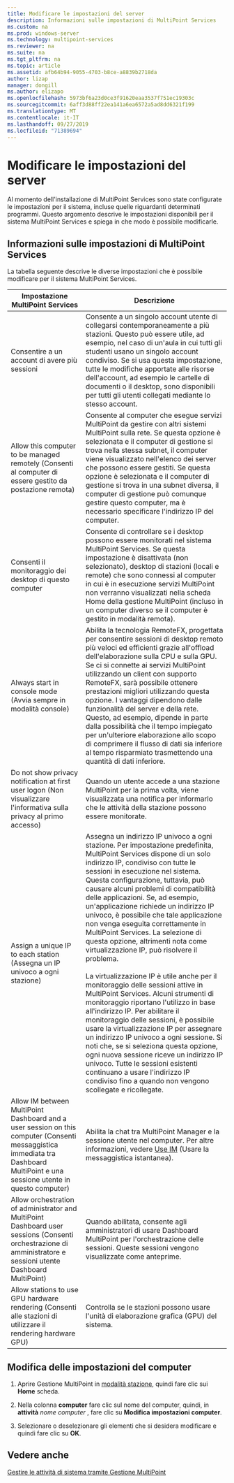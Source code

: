 ```yaml
---
title: Modificare le impostazioni del server
description: Informazioni sulle impostazioni di MultiPoint Services
ms.custom: na
ms.prod: windows-server
ms.technology: multipoint-services
ms.reviewer: na
ms.suite: na
ms.tgt_pltfrm: na
ms.topic: article
ms.assetid: afb64b94-9055-4703-b8ce-a8839b2718da
author: lizap
manager: dongill
ms.author: elizapo
ms.openlocfilehash: 5973bf6a23d0ce3f91620eaa3537f751ec19303c
ms.sourcegitcommit: 6aff3d88ff22ea141a6ea6572a5ad8dd6321f199
ms.translationtype: MT
ms.contentlocale: it-IT
ms.lasthandoff: 09/27/2019
ms.locfileid: "71389694"
---
```

# <a name="edit-server-settings"></a>Modificare le impostazioni del server
Al momento dell'installazione di MultiPoint Services sono state configurate le impostazioni per il sistema, incluse quelle riguardanti determinati programmi. Questo argomento descrive le impostazioni disponibili per il sistema MultiPoint Services e spiega in che modo è possibile modificarle.  
  
## <a name="about-multipoint-services-settings"></a>Informazioni sulle impostazioni di MultiPoint Services  
La tabella seguente descrive le diverse impostazioni che è possibile modificare per il sistema MultiPoint Services.  
  
|Impostazione MultiPoint Services|Descrizione|  
|-----------------------------------------------------------------------------------------|---------------|  
|Consentire a un account di avere più sessioni|Consente a un singolo account utente di collegarsi contemporaneamente a più stazioni. Questo può essere utile, ad esempio, nel caso di un'aula in cui tutti gli studenti usano un singolo account condiviso. Se si usa questa impostazione, tutte le modifiche apportate alle risorse dell'account, ad esempio le cartelle di documenti o il desktop, sono disponibili per tutti gli utenti collegati mediante lo stesso account.|  
|Allow this computer to be managed remotely (Consenti al computer di essere gestito da postazione remota)|Consente al computer che esegue servizi MultiPoint da gestire con altri sistemi MultiPoint sulla rete. Se questa opzione è selezionata e il computer di gestione si trova nella stessa subnet, il computer viene visualizzato nell'elenco dei server che possono essere gestiti. Se questa opzione è selezionata e il computer di gestione si trova in una subnet diversa, il computer di gestione può comunque gestire questo computer, ma è necessario specificare l'indirizzo IP del computer.|
|Consenti il monitoraggio dei desktop di questo computer|Consente di controllare se i desktop possono essere monitorati nel sistema MultiPoint Services. Se questa impostazione è disattivata (non selezionato), desktop di stazioni (locali e remote) che sono connessi al computer in cui è in esecuzione servizi MultiPoint non verranno visualizzati nella scheda Home della gestione MultiPoint (incluso in un computer diverso se il computer è gestito in modalità remota).|  
|Always start in console mode (Avvia sempre in modalità console)|Abilita la tecnologia RemoteFX, progettata per consentire sessioni di desktop remoto più veloci ed efficienti grazie all'offload dell'elaborazione sulla CPU e sulla GPU. Se ci si connette ai servizi MultiPoint utilizzando un client con supporto RemoteFX, sarà possibile ottenere prestazioni migliori utilizzando questa opzione. I vantaggi dipendono dalle funzionalità del server e della rete. Questo, ad esempio, dipende in parte dalla possibilità che il tempo impiegato per un'ulteriore elaborazione allo scopo di comprimere il flusso di dati sia inferiore al tempo risparmiato trasmettendo una quantità di dati inferiore.|  
|Do not show privacy notification at first user logon (Non visualizzare l'informativa sulla privacy al primo accesso)|Quando un utente accede a una stazione MultiPoint per la prima volta, viene visualizzata una notifica per informarlo che le attività della stazione possono essere monitorate.|  
|Assign a unique IP to each station (Assegna un IP univoco a ogni stazione)|Assegna un indirizzo IP univoco a ogni stazione. Per impostazione predefinita, MultiPoint Services dispone di un solo indirizzo IP, condiviso con tutte le sessioni in esecuzione nel sistema. Questa configurazione, tuttavia, può causare alcuni problemi di compatibilità delle applicazioni. Se, ad esempio, un'applicazione richiede un indirizzo IP univoco, è possibile che tale applicazione non venga eseguita correttamente in MultiPoint Services. La selezione di questa opzione, altrimenti nota come virtualizzazione IP, può risolvere il problema.<br /><br />La virtualizzazione IP è utile anche per il monitoraggio delle sessioni attive in MultiPoint Services. Alcuni strumenti di monitoraggio riportano l'utilizzo in base all'indirizzo IP. Per abilitare il monitoraggio delle sessioni, è possibile usare la virtualizzazione IP per assegnare un indirizzo IP univoco a ogni sessione. Si noti che, se si seleziona questa opzione, ogni nuova sessione riceve un indirizzo IP univoco. Tutte le sessioni esistenti continuano a usare l'indirizzo IP condiviso fino a quando non vengono scollegate e ricollegate.|  
|Allow IM between MultiPoint Dashboard and a user session on this computer (Consenti messaggistica immediata tra Dashboard MultiPoint e una sessione utente in questo computer)|Abilita la chat tra MultiPoint Manager e la sessione utente nel computer. Per altre informazioni, vedere [Use IM](Use-IM.md) (Usare la messaggistica istantanea).|  
|Allow orchestration of administrator and MultiPoint Dashboard user sessions (Consenti orchestrazione di amministratore e sessioni utente Dashboard MultiPoint)|Quando abilitata, consente agli amministratori di usare Dashboard MultiPoint per l'orchestrazione delle sessioni. Queste sessioni vengono visualizzate come anteprime.|  
|Allow stations to use GPU hardware rendering (Consenti alle stazioni di utilizzare il rendering hardware GPU)|Controlla se le stazioni possono usare l'unità di elaborazione grafica (GPU) del sistema.|   
  
## <a name="editing-the-computer-settings"></a>Modifica delle impostazioni del computer  
  
1.  Aprire Gestione MultiPoint in [modalità stazione](Switch-Between-Modes.md), quindi fare clic sui **Home** scheda.  
  
2.  Nella colonna **computer** fare clic sul nome del computer, quindi, in **attività** *nome computer* , fare clic su **Modifica impostazioni computer**.  
  
3.  Selezionare o deselezionare gli elementi che si desidera modificare e quindi fare clic su **OK**.  
  
## <a name="see-also"></a>Vedere anche  
[Gestire le attività di sistema tramite Gestione MultiPoint](Manage-System-Tasks-Using-MultiPoint-Manager.md)  
  
